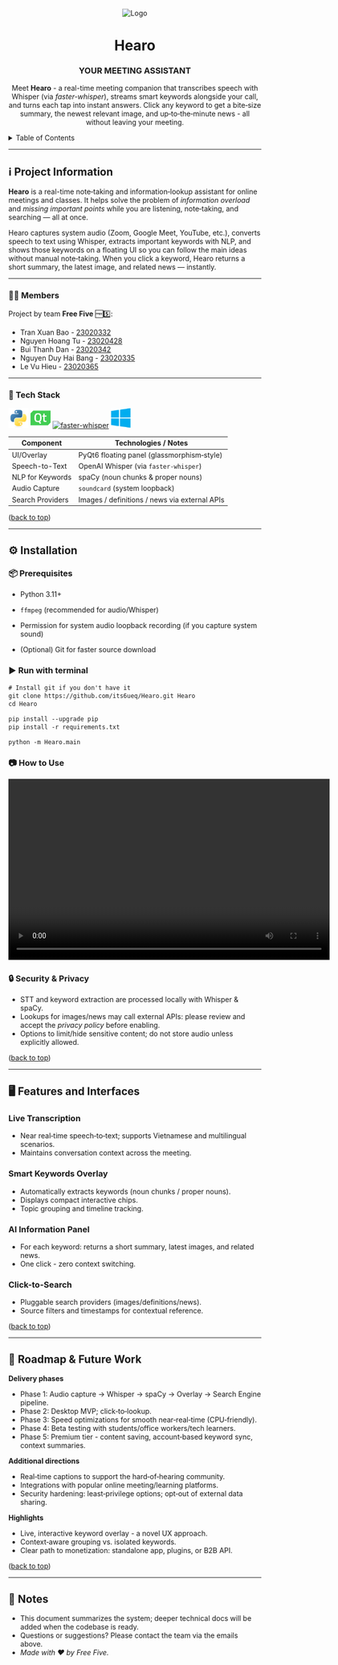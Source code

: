 <!-- drop your logo here -->
<br />

<div align="center"><a href="#top"></a>

<img src="https://i.postimg.cc/GmXvDNNs/raw-removebg-preview.png" alt="Logo" width="300" height="300">

<h1 align="center">Hearo</h1>

<h3 align="center">YOUR MEETING ASSISTANT</h3>

<p align="center">
Meet <b>Hearo</b> - a real-time meeting companion that transcribes speech with Whisper (via <i>faster-whisper</i>), streams smart keywords alongside your call, and turns each tap into instant answers. Click any keyword to get a bite‑size summary, the newest relevant image, and up‑to‑the‑minute news - all without leaving your meeting.
</p>
</div>

<!-- ToC: please don't edit/remove this block unless you know what you're doing -->
<details>
<summary>Table of Contents</summary>

- [ℹ Project Information](#ℹ-project-information)
  - [👨‍💻 Members](#-members)
  - [🔧 Tech Stack](#-tech-stack)
- [⚙ Installation](#-installation)
  - [📦 Prerequisites](#-prerequisites)
  - [▶️ Run with terminal](#️-run-with-terminal)
  - [📷 How to Use](#-how-to-use)
  - [🔒 Security & Privacy](#-security--privacy)
- [🖥️ Features and Interfaces](#️-features-and-interfaces)
  - [Live Transcription](#live-transcription)
  - [Smart Keywords Overlay](#smart-keywords-overlay)
  - [AI Information Panel](#ai-information-panel)
  - [Click-to-Search](#click-to-search)
- [🚀 Roadmap & Future Work](#-roadmap--future-work)
- [📝 Notes](#-notes)
</details>

---

## ℹ Project Information
<b>Hearo</b> is a real-time note‑taking and information‑lookup assistant for online meetings and classes. It helps solve the problem of <i>information overload</i> and <i>missing important points</i> while you are listening, note‑taking, and searching — all at once.

Hearo captures system audio (Zoom, Google Meet, YouTube, etc.), converts speech to text using Whisper, extracts important keywords with NLP, and shows those keywords on a floating UI so you can follow the main ideas without manual note‑taking. When you click a keyword, Hearo returns a short summary, the latest image, and related news — instantly.

---

### 👨‍💻 Members
Project by team <b>Free Five</b> 🆓5️⃣:
* Tran Xuan Bao - [23020332](mailto:tranxuanbaohtka@gmail.com)
* Nguyen Hoang Tu - [23020428](mailto:nongvandenhoc@gmail.com)
* Bui Thanh Dan - [23020342](mailto:btdan.yamm@gmail.com)
* Nguyen Duy Hai Bang - [23020335](mailto:totenhaibang@gmail.com)
* Le Vu Hieu - [23020365](mailto:levuhieu2k5@gmail.com)

---

### 🔧 Tech Stack

<p align="left">
<a href="https://www.python.org/" target="_blank"><img src="https://raw.githubusercontent.com/devicons/devicon/master/icons/python/python-original.svg" alt="python" width="40" height="40"/></a>
<a href="https://www.qt.io/qt-for-python" target="_blank"><img src="https://raw.githubusercontent.com/devicons/devicon/master/icons/qt/qt-original.svg" alt="pyqt6" width="40" height="40"/></a>
<a href="https://github.com/guillaumekln/faster-whisper" target="_blank"><img src="https://avatars.githubusercontent.com/u/1335026?s=200&v=4" alt="faster-whisper" width="40" height="40"/></a>
<a href="https://github.com/bastibe/SoundCard" target="_blank"><img src="https://raw.githubusercontent.com/devicons/devicon/master/icons/windows8/windows8-original.svg" alt="soundcard" width="40" height="40"/></a>
</p>

| Component                 | Technologies / Notes                                                                   |
|--------------------------|-----------------------------------------------------------------------------------------|
| UI/Overlay               | PyQt6 floating panel (glassmorphism‑style)                                             |
| Speech-to-Text           | OpenAI Whisper (via <code>faster-whisper</code>)                                       |
| NLP for Keywords         | spaCy (noun chunks & proper nouns)                                                     |
| Audio Capture            | <code>soundcard</code> (system loopback)                                               |
| Search Providers         | Images / definitions / news via external APIs             |

(<a href="#top">back to top</a>)

---
## ⚙ Installation

### 📦 Prerequisites

* Python 3.11+

* `ffmpeg` (recommended for audio/Whisper)

* Permission for system audio loopback recording (if you capture system sound)

* (Optional) Git for faster source download

### ▶️ Run with terminal

```
# Install git if you don't have it
git clone https://github.com/its6ueq/Hearo.git Hearo
cd Hearo
```

```
pip install --upgrade pip
pip install -r requirements.txt
```

```
python -m Hearo.main 
```
### 📷 How to Use

<video width="640" height="360" controls>
    <source src="https://www.dropbox.com/scl/fi/awkoc36b8ci5muh4tpwbr/demo_video-Made-with-Clipchamp.mp4?rlkey=3aeb8ccd3f4bigd6tm97ey31x&st=62mtyels&raw=1" type="video/mp4">
    Trình duyệt không hỗ trợ video.
  </video>

### 🔒 Security & Privacy
- STT and keyword extraction are processed locally with Whisper & spaCy.  
- Lookups for images/news may call external APIs: please review and accept the <i>privacy policy</i> before enabling.  
- Options to limit/hide sensitive content; do not store audio unless explicitly allowed.

(<a href="#top">back to top</a>)

---

## 🖥️ Features and Interfaces

### Live Transcription
- Near real‑time speech‑to‑text; supports Vietnamese and multilingual scenarios.  
- Maintains conversation context across the meeting.

### Smart Keywords Overlay
- Automatically extracts keywords (noun chunks / proper nouns).  
- Displays compact interactive chips.  
- Topic grouping and timeline tracking.

### AI Information Panel
- For each keyword: returns a short summary, latest images, and related news.  
- One click - zero context switching.

### Click-to-Search
- Pluggable search providers (images/definitions/news).  
- Source filters and timestamps for contextual reference.

(<a href="#top">back to top</a>)

---

## 🚀 Roadmap & Future Work

**Delivery phases**  
- Phase 1: Audio capture → Whisper → spaCy → Overlay → Search Engine pipeline.  
- Phase 2: Desktop MVP; click‑to‑lookup.  
- Phase 3: Speed optimizations for smooth near‑real‑time (CPU‑friendly).  
- Phase 4: Beta testing with students/office workers/tech learners.  
- Phase 5: Premium tier - content saving, account‑based keyword sync, context summaries.

**Additional directions**  
- Real‑time captions to support the hard‑of‑hearing community.  
- Integrations with popular online meeting/learning platforms.   
- Security hardening: least‑privilege options; opt‑out of external data sharing.

**Highlights**  
- Live, interactive keyword overlay - a novel UX approach.  
- Context‑aware grouping vs. isolated keywords.  
- Clear path to monetization: standalone app, plugins, or B2B API.

(<a href="#top">back to top</a>)

---

## 📝 Notes
- This document summarizes the system; deeper technical docs will be added when the codebase is ready.  
- Questions or suggestions? Please contact the team via the emails above.  
- <i>Made with ❤️ by Free Five.</i>
